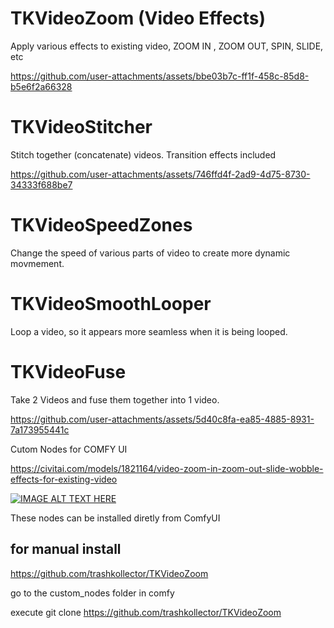 # TKVideoZoom   (Video Effects)
Apply various effects to existing video, ZOOM IN , ZOOM OUT, SPIN, SLIDE, etc

https://github.com/user-attachments/assets/bbe03b7c-ff1f-458c-85d8-b5e6f2a66328

# TKVideoStitcher   
Stitch together (concatenate) videos.   Transition effects included

https://github.com/user-attachments/assets/746ffd4f-2ad9-4d75-8730-34333f688be7

# TKVideoSpeedZones  
Change the speed of various parts of video to create more dynamic movmement.


# TKVideoSmoothLooper
Loop a video, so it appears more seamless when it is being looped.

# TKVideoFuse
Take 2 Videos and fuse them together into 1 video.


https://github.com/user-attachments/assets/5d40c8fa-ea85-4885-8931-7a173955441c






Cutom Nodes for COMFY UI

https://civitai.com/models/1821164/video-zoom-in-zoom-out-slide-wobble-effects-for-existing-video



[![IMAGE ALT TEXT HERE](http://img.youtube.com/vi/6uyFjAo0Sk8/maxresdefault.jpg)](https://www.youtube.com/watch?v=6uyFjAo0Sk8)


These nodes can be installed diretly from ComfyUI

for manual install
---------------------
https://github.com/trashkollector/TKVideoZoom

go to the custom_nodes folder in comfy

execute 
git clone https://github.com/trashkollector/TKVideoZoom




